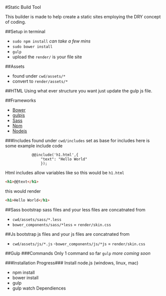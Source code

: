 #Static Build Tool

This builder is made to help create a static sites employing the DRY concept of coding.

##Setup in terminal
- `sudo npm install` *can take a few mins*
- `sudo bower install`
- `gulp`
- upload the `render/` is your file site

##Assets 
- found under `cwd/assets/*` 
- convert to `render/assets/*`

##HTML
Using what ever structure you want just update the gulp js file.

##Frameworks 
- [Bower](http://bower.io/)
- [gulpjs](http://gulpjs.com/)
- [Sass](http://sass-lang.com/)
- [Npm](https://www.npmjs.com/)
- [Nodejs](https://nodejs.org/)


###Includes
found under `cwd/includes` set as base for includes here is some example include code

```
			@@include('h1.html',{
                "text": "Hello World"
                });
``` 


Html includes allow variables like so this would be `h1.html`


```html
<h1>@@text</h1>
```

this would render


```html
<h1>Hello World</h1>
```

##Sass
bootstrap sass files and your less files are concatnated from

- `cwd/assets/sass/*.less`
- `bower_components/sass/*less` = `render/skin.css`

##Js
bootstrap js files and your js files are concatnated from

- `cwd/assets/js/*.js`
-`bower_components/js/*js` = `render/skin.css`


##Gulp
###Commands
Only 1 command so far `gulp`
*more coming soon*

###Installation Progress###
Install node.js (windows, linux, mac)
- npm install
- bower install
- gulp
- gulp watch
Dependiences

